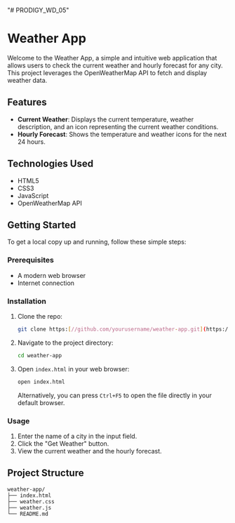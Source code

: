 "# PRODIGY_WD_05" 
# Weather App

Welcome to the Weather App, a simple and intuitive web application that allows users to check the current weather and hourly forecast for any city. This project leverages the OpenWeatherMap API to fetch and display weather data.

## Features

- **Current Weather**: Displays the current temperature, weather description, and an icon representing the current weather conditions.
- **Hourly Forecast**: Shows the temperature and weather icons for the next 24 hours.

## Technologies Used

- HTML5
- CSS3
- JavaScript
- OpenWeatherMap API

## Getting Started

To get a local copy up and running, follow these simple steps:

### Prerequisites

- A modern web browser
- Internet connection

### Installation

1. Clone the repo:
    ```sh
    git clone https:[//github.com/yourusername/weather-app.git](https://github.com/Ruthik005/PRODIGY_WD_05.git)
    ```
2. Navigate to the project directory:
    ```sh
    cd weather-app
    ```
3. Open `index.html` in your web browser:
    ```sh
    open index.html
    ```
    Alternatively, you can press `Ctrl+F5` to open the file directly in your default browser.

### Usage

1. Enter the name of a city in the input field.
2. Click the "Get Weather" button.
3. View the current weather and the hourly forecast.

## Project Structure

```plaintext
weather-app/
├── index.html
├── weather.css
├── weather.js
└── README.md

